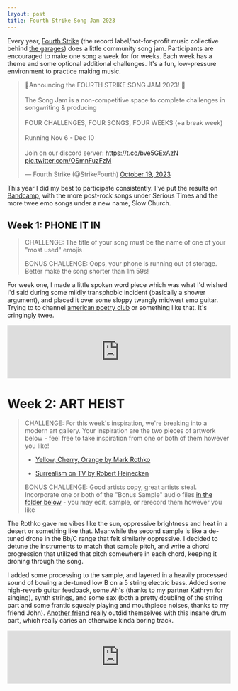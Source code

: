 ```yaml
---
layout: post
title: Fourth Strike Song Jam 2023
---
```


Every year, [Fourth Strike](https://fourth-strike.bandcamp.com/) (the record label/not-for-profit music collective behind [the garages](https://thegarages.bandcamp.com/)) does a little community song jam. Participants are encouraged to make one song a week for for weeks. Each week has a theme and some optional additional challenges. It's a fun, low-pressure environment to practice making music.

<blockquote class="twitter-tweet"><p lang="en" dir="ltr">🎤Announcing the FOURTH STRIKE SONG JAM 2023! 🎵<br><br>The Song Jam is a non-competitive space to complete challenges in songwriting &amp; producing<br><br>FOUR CHALLENGES, FOUR SONGS, FOUR WEEKS (+a break week)<br><br>Running Nov 6 - Dec 10<br><br>Join on our discord server: <a href="https://t.co/bve5GExAzN">https://t.co/bve5GExAzN</a> <a href="https://t.co/OSmnFuzFzM">pic.twitter.com/OSmnFuzFzM</a></p>&mdash; Fourth Strike (@StrikeFourth) <a href="https://twitter.com/StrikeFourth/status/1715139989325938893?ref_src=twsrc%5Etfw">October 19, 2023</a></blockquote> <script async src="https://platform.twitter.com/widgets.js" charset="utf-8"></script> 

This year I did my best to participate consistently. I've put the results on [Bandcamp](https://serioustimes.bandcamp.com), with the more post-rock songs under Serious Times and the more twee emo songs under a new name, Slow Church.

## Week 1: PHONE IT IN

> CHALLENGE: The title of your song must be the name of one of your "most used" emojis
> 
> BONUS CHALLENGE: Oops, your phone is running out of storage. Better make the song shorter than 1m 59s!


For week one, I made a little spoken word piece which was what I'd wished I'd said during some mildly transphobic incident (basically a shower argument), and placed it over some sloppy twangly midwest emo guitar. Trying to to channel [american poetry club](https://discounteddanceparties.bandcamp.com/album/a-little-light-of-our-own) or something like that. It's cringingly twee.

<iframe style="border: 0; width: 100%; height: 120px;" src="https://bandcamp.com/EmbeddedPlayer/album=3764263620/size=large/bgcol=ffffff/linkcol=0687f5/tracklist=false/artwork=small/track=2451074548/transparent=true/" seamless><a href="https://serioustimes.bandcamp.com/album/bikeway-narrows">Bikeway Narrows by Slow Church</a></iframe>


# Week 2: ART HEIST

> CHALLENGE: For this week's inspiration, we're breaking into a modern art gallery. Your inspiration are the two pieces of artwork below - feel free to take inspiration from one or both of them however you like!
>
> - [Yellow, Cherry, Orange by Mark Rothko](https://www.wikiart.org/en/mark-rothko/yellow-cherry-orange)
>
> - [Surrealism on TV by Robert Heinecken](https://hammer.ucla.edu/collections/ucla-artists-in-the-hammer-museum-collections/art/surrealism-on-tv)
> 
> BONUS CHALLENGE: Good artists copy, great artists steal. Incorporate one or both of the "Bonus Sample" audio files [in the folder below](https://drive.google.com/drive/folders/1h-Es4WGtNWn6Jo5QQn64dFlYJU_VkIlw) - you may edit, sample, or rerecord them however you like

The Rothko gave me vibes like the sun, oppressive brightness and heat in a desert or something like that. Meanwhile the second sample is like a de-tuned drone in the Bb/C range that felt similarly oppressive. I decided to detune the instruments to match that sample pitch, and write a chord progression that utilized that pitch somewhere in each chord, keeping it droning through the song.

I added some processing to the sample, and layered in a heavily processed sound of bowing a de-tuned low B on a 5 string electric bass. Added some high-reverb guitar feedback, some Ah's (thanks to my partner Kathryn for singing), synth strings, and some sax (both a pretty doubling of the string part and some frantic squealy playing and mouthpiece noises, thanks to my friend John). [Another friend](https://parallax.fyi/) really outdid themselves with this insane drum part, which really caries an otherwise kinda boring track.

<iframe style="border: 0; width: 100%; height: 120px;" src="https://bandcamp.com/EmbeddedPlayer/track=3210345782/size=large/bgcol=ffffff/linkcol=0687f5/tracklist=false/artwork=small/transparent=true/" seamless><a href="https://serioustimes.bandcamp.com/track/if-fashion-is-suffering-then-im-a-narcissist">If Fashion is Suffering Then I&#39;m a Narcissist by Serious Times</a></iframe>

<!-- Week 3: I LIKE YOUR STYLE 👯  - Nov 27 - Dec 2
CHALLENGE: Hey new friend! Collaborate with someone you haven't collaborated before.
BONUS CHALLENGE: Make your song "in the style of" another artist - a fellow jammer, a famous musical act, your mate jim, anyone! -->


<!-- Week 4: GOLDEN RECORD 🚀  - Dec 4 - Dec 9
CHALLENGE: There is an alien, somewhere. Or an astronaut, waiting. You'll never reach them, but you could broadcast. We're making a new "Golden Record" (https://en.wikipedia.org/wiki/Voyager_Golden_Record) What are you going to send?||
BONUS CHALLENGE: The space boffins really don't want to waste any space on this disc - make it as long as you like, but make it count! Your song must be through-composed (no repeated sections).
BONUS BONUS CHALLENGE: Humanity is at its best when we work together: have each track or instrument be performed/recorded/made by a separate person. -->
